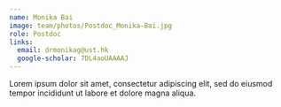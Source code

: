 ```yaml
---
name: Monika Bai
image: team/photos/Postdoc_Monika-Bai.jpg
role: Postdoc
links:
  email: drmonikag@ust.hk
  google-scholar: 7DL4aoUAAAAJ
---
```


Lorem ipsum dolor sit amet, consectetur adipiscing elit, sed do eiusmod tempor incididunt ut labore et dolore magna aliqua.
